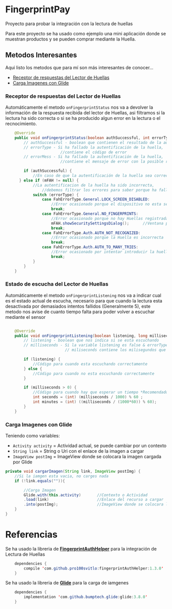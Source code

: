 # FingerprintPay
Proyecto para probar la integración con la lectura de huellas

Para este proyecto se ha usado como ejemplo una mini aplicación donde se muestran productos y se pueden comprar mediante la Huella.

## Metodos Interesantes
Aqui listo los metodos que para mí son más interesantes de conocer...
- <a href="#receptor-de-respuestas-del-lector-de-huellas">Receptor de respuestas del Lector de Huellas</a>
- <a href="#carga-imagenes-con-glide">Carga Imagenes con Glide</a>

### Receptor de respuestas del Lector de Huellas
Automáticamente el metodo `onFingerprintStatus` nos va a devolver la información de la respuesta recibida del lector de Huellas, asi filtramos si la lectura ha sido correcta o si se ha producido algun error en la lectura o el recnocimiento.
```java
    @Override
    public void onFingerprintStatus(boolean authSuccessful, int errorType, CharSequence errorMess) {
        // authSuccessful - boolean que contienen el resultado de la autentificación
        // errorType - Si ha fallado la autentificación de la huella, 
                        //contiene el código de error
        // errorMess - Si ha fallado la autentificación de la huella, 
                        //contiene el mensaje de error con la posible razón del error

        if (authSuccessful) {
            //En caso de que la autentificación de la huella sea correcta ejecuta el código de aqui
      } else if (mFAH != null) {
            //La autentificacion de la huella ha sido incorrecta, 
                //debemos filtrar los errores para saber porque ha fallado
            switch (errorType) {
                case FahErrorType.General.LOCK_SCREEN_DISABLED:
                    //Error ocasionado porque el dispositivo no esta seguro al no tener la pantalla de bloqueo protegida
                    break;
                case FahErrorType.General.NO_FINGERPRINTS:
                    //Error ocasionado porque no hay Huellas registradas en el dispositivo
                    mFAH.showSecuritySettingsDialog();      //Ventana predefinida avisando de esto
                    break;
                case FahErrorType.Auth.AUTH_NOT_RECOGNIZED:
                    //Error ocasionado porque la Huella es incorrecta
                    break;
                case FahErrorType.Auth.AUTH_TO_MANY_TRIES:
                    //Error ocasionado por intentar introducir la huella incorrecta demasiadas veces
                    break;
            }
        }
    }

```

### Estado de escucha del Lector de Huellas
Automáticamente el metodo `onFingerprintListening` nos va a indicar cual es el estado actual de escucha, necesario para que cuando la lectura esta desactivada por demasiados intentos fallidos (Generalmente 5), este metodo nos avise de cuanto tiempo falta para poder volver a escuchar mediante el sensor
```java

    @Override
    public void onFingerprintListening(boolean listening, long milliseconds) {
        // listening - boolean que nos indica si se esta escuchando
        // milliseconds - Si la variable listening es false & errorType = AUTH_TO_MANY_TRIES,
                          // miliseconds contiene los milisegundos que faltan para que el Lector pueda volver a funcionar

        if (listening) {
            //Código para cuando esta escuchando correctamente
        } else {
            //Código para cuando no esta escuchando correctamente
        }

        if (milliseconds > 0) {
            //Código para cuando hay que esperar un tiempo *Recomendado informar al usuario del tiempo que falta
            int seconds = (int) (milliseconds / 1000) % 60 ;            //Tiempo en segundos
            int minutes = (int) ((milliseconds / (1000*60)) % 60);      //Tiempo en minutos
        }
    }

```


### Carga Imagenes con Glide
Teniendo como variables:
- `Activity activity` = Actividad actual, se puede cambiar por un contexto
- `String link` = String o Uri con el enlace de la imagen a cargar
- `ImageView postImg` = ImageView donde se colocara la imagen cargada por Glide
```java
private void cargarImagen(String link, ImageView postImg) {
    //Si la iamgen esta vacia, no carges nada
    if (!link.equals("")){

        //Carga Imagen
        Glide.with(this.activity)       //Contexto o Actividad
        .load(link)                     //Enlace del recurso a cargar
        .into(postImg);                 //ImageView donde se colocara la imagen
    }
}
```

# Referencias
Se ha usado la libreria de <a href="https://github.com/pro100svitlo/FingerprintAuthHelper">**FingerprintAuthHelper**</a> para la integración de Lectura de Huellas 
```java
    dependencies {
        compile 'com.github.pro100svitlo:fingerprintAuthHelper:1.3.0'
    }
```

Se ha usado la libreria de <a href="https://github.com/bumptech/glide">**Glide**</a> para la carga de iamgenes
```java
    dependencies {
        implementation 'com.github.bumptech.glide:glide:3.8.0'
    }
```
